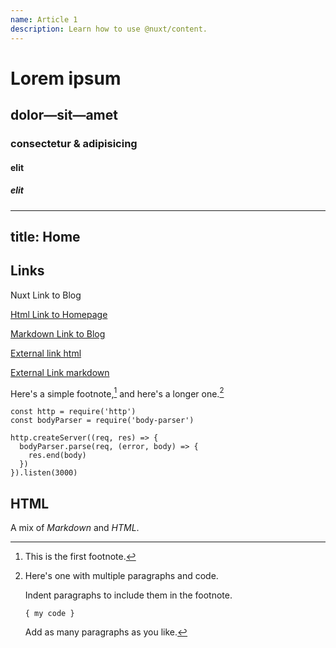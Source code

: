 ```yaml
---
name: Article 1
description: Learn how to use @nuxt/content.
---
```


# Lorem ipsum
## dolor—sit—amet
### consectetur &amp; adipisicing
#### elit
##### elit


---
title: Home
---

## Links

<nuxt-link to="/tutorials">Nuxt Link to Blog</nuxt-link>

<a href="/">Html Link to Homepage</a>

[Markdown Link to Blog](/)

<a href="https://nuxtjs.org">External link html</a>

[External Link markdown](https://nuxtjs.org)


Here's a simple footnote,[^1] and here's a longer one.[^bignote]

[^1]: This is the first footnote.

[^bignote]: Here's one with multiple paragraphs and code.

    Indent paragraphs to include them in the footnote.

    `{ my code }`

    Add as many paragraphs as you like.


```js{1,3-5}[server.js]
const http = require('http')
const bodyParser = require('body-parser')

http.createServer((req, res) => {
  bodyParser.parse(req, (error, body) => {
    res.end(body)
  })
}).listen(3000)
```

## HTML

<p><span class="note">A mix of <em>Markdown</em> and <em>HTML</em>.</span></p>
